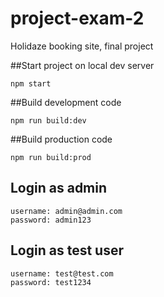 # project-exam-2
Holidaze booking site, final project

##Start project on local dev server
```
npm start
```

##Build development code
```
npm run build:dev
```

##Build production code
```
npm run build:prod
```

## Login as admin
```
username: admin@admin.com
password: admin123
```

## Login as test user
```
username: test@test.com
password: test1234
```

